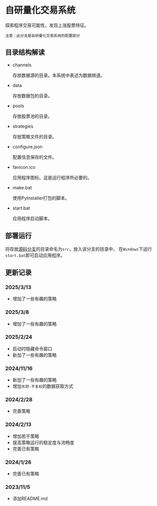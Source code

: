 # 自研量化交易系统
探索程序交易可能性，发现上涨股票特征。

    注意：此分支是自研量化交易系统的配置部分
## 目录结构解读
- channels

  存放数据源的目录。本系统中表述为数据频道。


- data

  存放数据包的目录。


- pools

  存放股票池的目录。


- strategies

  存放策略文件的目录。


- configure.json

  配置信息保存的文件。


- favicon.ico

  应用程序图标。这是运行程序所必要的。


- make.bat

  使用PyInstaller打包的脚本。


- start.bat

  应用程序启动脚本。
## 部署运行
将存放[源码分支](https://github.com/jiangzhe-sihan/quant-trading)的目录命名为`src`，放入该分支的目录中， 在`Windows`下运行`start.bat`即可启动应用程序。
## 更新记录
### 2025/3/13
- 增加了一些有趣的策略
### 2025/3/8
- 增加了一些有趣的策略
### 2025/2/24
- 启动时隐藏命令窗口
- 新加了一些有趣的策略
### 2024/11/16
- 新加了一些有趣的策略
- 增加`东财-不复权`的数据获取方式
### 2024/2/28
- 完善策略
### 2024/2/13
- 增加若干策略
- 提高策略运行的稳定度与流畅度
- 完善已有策略
### 2024/1/26
- 完善已有策略
### 2023/11/5
- 添加README.md